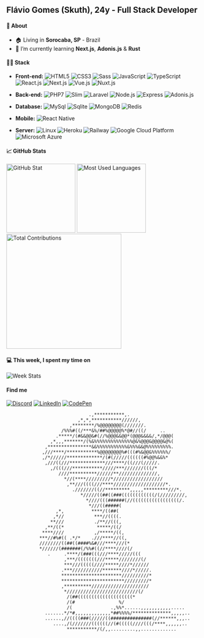 
## Flávio Gomes (Skuth), 24y - Full Stack Developer

#### 📖 About

- 🏠 Living in <b>Sorocaba, SP</b> - Brazil
- 🌱  I’m currently learning <b>Next.js</b>, <b>Adonis.js</b> & <b>Rust</b>

#### 👨‍💻 Stack

- <b>Front-end:</b>
![HTML5](https://img.shields.io/badge/-HTML5-E34F26?style=flat-square&logo=html5&logoColor=ffffff)
![CSS3](https://img.shields.io/badge/-CSS3-1572B6?style=flat-square&logo=css3)
![Sass](https://img.shields.io/badge/-Sass-CC6699?style=flat-square&logo=sass&logoColor=white)
![JavaScript](https://img.shields.io/badge/-JavaScript-F7DF1E?style=flat-square&logo=javascript&logoColor=000000&color=FFCE5A)
![TypeScript](https://img.shields.io/badge/-Typescript-2f74c0?style=flat-square&logo=typescript&logoColor=ffffff&color=2f74c0)
![React.js](https://img.shields.io/badge/-React.js-20232A?style=flat-square&logo=react)
![Next.js](https://img.shields.io/badge/-Next.js-1e262c?style=flat-square&logo=next.js&color=1e262c)
![Vue.js](https://img.shields.io/badge/-Vue.js-35495E?style=flat-square&logo=Vue.js)
![Nuxt.js](https://img.shields.io/badge/-Nuxt.js-2f4a5f?style=flat-square&logo=nuxt.js&color=2f4a5f)
 
- <b>Back-end:</b>
![PHP7](https://img.shields.io/badge/-PHP-777BB4?style=flat-square&logo=php&logoColor=ffffff)
![Slim](https://img.shields.io/badge/-Slim-719E40?style=flat-square)
![Laravel](https://img.shields.io/badge/-Laravel-1a202c?style=flat-square&logo=laravel&color=1a202c)
![Node.js](https://img.shields.io/badge/-Node.js-43853D?style=flat-square&logo=node.js&logoColor=white)
![Express](https://img.shields.io/badge/-Express-404D59?style=flat-square)
![Adonis.js](https://img.shields.io/badge/-Adonis.js-5A45FF?style=flat-square&logo=adonisjs&logoColor=ffffff)
 
- <b>Database:</b>
![MySql](https://img.shields.io/badge/-MySql-00000F?style=flat-square&logo=mysql&logoColor=ffffff)
![Sqlite](https://img.shields.io/badge/-SQLite3-07405E?style=flat-square&logo=sqlite&logoColor=ffffff)
![MongoDB](https://img.shields.io/badge/-MongoDB-001e2b?style=flat-square&logo=mongodb&color=001e2b)
![Redis](https://img.shields.io/badge/-Redis-1a192e?style=flat-square&logo=redis&color=1a192e)
 
- <b>Mobile:</b>
![React Native](https://img.shields.io/badge/-React_Native-20232A?style=flat-square&logo=react&logoColor=61DAFB)
 
- <b>Server:</b>
![Linux](https://img.shields.io/badge/-Linux-87CF3E?style=flat-square)
![Heroku](https://img.shields.io/badge/-Heroku-430098?style=flat-square&logo=heroku&logoColor=white)
![Railway](https://img.shields.io/badge/-Railway-100f13?style=flat-square&logo=railway&color=100f13)
![Google Cloud Platform](https://img.shields.io/badge/-Google_Cloud-4285F4?style=flat-square&logo=google-cloud&logoColor=white)
![Microsoft Azure](https://img.shields.io/badge/-Microsoft%20Azure-0074cb?style=flat-square&logo=microsoft-azure&color=0074cb)

#### 📈 GitHub Stats

<div>
  <img src="https://github-readme-stats.vercel.app/api?username=Skuth&show_icons=true&hide_border=true&bg_color=212121&text_color=f4f5f6&title_color=5CFFFC&icon_color=5CFFFC" height="180em" alt="GitHub Stat">
  <img src="https://github-readme-stats.vercel.app/api/top-langs/?username=Skuth&layout=compact&hide_border=true&bg_color=212121&text_color=f4f5f6&title_color=5CFFFC" height="180em" alt="Most Used Languages">
</div>

<div>
  <img src="https://github-readme-streak-stats.herokuapp.com/?user=skuth&theme=dark&hide_border=true&background=212121" height="300em" alt="Total Contributions" >
</div>

#### 💻 This week, I spent my time on

![Week Stats](https://github-readme-stats.vercel.app/api/wakatime?username=Skuth&hide_border=true&bg_color=212121&text_color=f4f5f6&title_color=5CFFFC&layout=compact)

#### Find me

[![Discord](https://img.shields.io/badge/Discord-7289DA?style=for-the-badge&logo=discord&logoColor=white)](https://discord.com/users/243465385616211978)
[![LinkedIn](https://img.shields.io/badge/LinkedIn-0077B5?style=for-the-badge&logo=linkedin&logoColor=white)](https://www.linkedin.com/in/skuth/)
[![CodePen](	https://img.shields.io/badge/CodePen-131417?style=for-the-badge)](https://codepen.io/skuth)

                                  .,***********,.                               
                              ,*,*,***********//////,                           
                           ,********/%@@@@@@@@(///////.                         
                        /%%%#((/***&%/##%@@@@@%*@#//((/     ..                  
                      .*****/(#&&@@&#(//%@@@&&@@*(@@@&&&&/,*/@@@(               
                    ,*,,,*******/(%&%%%%%%%%%%%%%%@&%@@@&@@@@&@%(               
                  ,****************&&%%%%%%%%%%%&%%%&&@%%%%%%%%%.               
                 ,///****/***********%@@@@@@@@%#(((#%&@@&%%%%%%/                
                 ,/*//////*************/(#(/////((((((#%@@%&&%*                 
                  ,///((///*************///****/((///(/////.                    
                    ,/(((///***********/////***///////(((/*                     
                       ////**********//////**//////////////,                    
                         *//(****/////////*//////////////////                   
                          ,**///((((///****///////////////////*.                
                            .///////((//*********,,,,,*********///*.            
                               */////((##((###((((((((((((/(/////////,          
                                 *////(((######(//(((((((((((((((((/.           
                                  *///((#####(                                  
                      ,*,          ****/((##(                                   
                     ,*//           ***//((((.                                  
                    **///           ./**//(((,                                  
                  ,**/((*            *****/((/                                  
                 ****////           ,/*****/((,                                 
                ***//#%#(( .*/*    .///****//((,                                
                ////////((##((####%&#///****///(*                               
                *//////(#######(/%%#((//****////(/                              
                   .     .****/(###(((///****/////(((                           
                         ,***/(((((((///*****////////(/                         
                         ***///(((((////*****////*//////                        
                        .***///////////*******////*/////.                       
                        **********************//////////*                       
                        ***********************/////////*                       
                        ,**********/////////////////////                        
                         *//////////////////////////(/                          
                          /(##((((((((((((((((((((*                             
                          /(#                %/                                 
                          /(              .,%%*......,,,,,,,,,,,.....           
                  .......*/*#,,,,,,,,,,,,,*##%%%%/**************,,,,,..         
                  ......,//((((###(/////((###############(//******,,,..         
                     ....,/(///////((((((//(#(((((////(((/****,,,,,,..          
                          ***********/(/,,.........,,.............               
